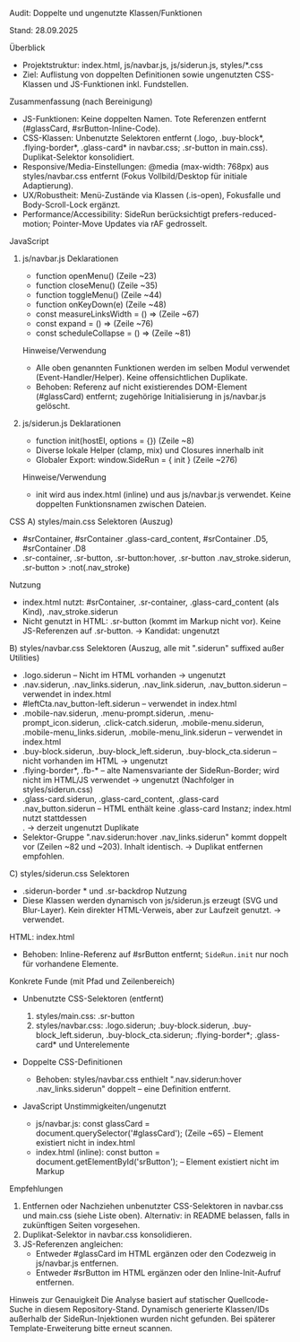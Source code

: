 Audit: Doppelte und ungenutzte Klassen/Funktionen

Stand: 28.09.2025

Überblick

- Projektstruktur: index.html, js/navbar.js, js/siderun.js, styles/\*.css
- Ziel: Auflistung von doppelten Definitionen sowie ungenutzten CSS-Klassen und JS-Funktionen inkl. Fundstellen.

Zusammenfassung (nach Bereinigung)

- JS-Funktionen: Keine doppelten Namen. Tote Referenzen entfernt (#glassCard, #srButton-Inline-Code).
- CSS-Klassen: Unbenutzte Selektoren entfernt (.logo, .buy-block*, .flying-border*, .glass-card\* in navbar.css; .sr-button in main.css). Duplikat-Selektor konsolidiert.
- Responsive/Media-Einstellungen: @media (max-width: 768px) aus styles/navbar.css entfernt (Fokus Vollbild/Desktop für initiale Adaptierung).
- UX/Robustheit: Menü-Zustände via Klassen (.is-open), Fokusfalle und Body-Scroll-Lock ergänzt.
- Performance/Accessibility: SideRun berücksichtigt prefers-reduced-motion; Pointer-Move Updates via rAF gedrosselt.

JavaScript

1. js/navbar.js
   Deklarationen
   - function openMenu() (Zeile ~23)
   - function closeMenu() (Zeile ~35)
   - function toggleMenu() (Zeile ~44)
   - function onKeyDown(e) (Zeile ~48)
   - const measureLinksWidth = () => (Zeile ~67)
   - const expand = () => (Zeile ~76)
   - const scheduleCollapse = () => (Zeile ~81)

   Hinweise/Verwendung
   - Alle oben genannten Funktionen werden im selben Modul verwendet (Event-Handler/Helper). Keine offensichtlichen Duplikate.
   - Behoben: Referenz auf nicht existierendes DOM-Element (#glassCard) entfernt; zugehörige Initialisierung in js/navbar.js gelöscht.

2. js/siderun.js
   Deklarationen
   - function init(hostEl, options = {}) (Zeile ~8)
   - Diverse lokale Helper (clamp, mix) und Closures innerhalb init
   - Globaler Export: window.SideRun = { init } (Zeile ~276)

   Hinweise/Verwendung
   - init wird aus index.html (inline) und aus js/navbar.js verwendet. Keine doppelten Funktionsnamen zwischen Dateien.

CSS
A) styles/main.css
Selektoren (Auszug)

- #srContainer, #srContainer .glass-card_content, #srContainer .D5, #srContainer .D8
- .sr-container, .sr-button, .sr-button:hover, .sr-button .nav_stroke.siderun, .sr-button > :not(.nav_stroke)

Nutzung

- index.html nutzt: #srContainer, .sr-container, .glass-card_content (als Kind), .nav_stroke.siderun
- Nicht genutzt in HTML: .sr-button (kommt im Markup nicht vor). Keine JS-Referenzen auf .sr-button. -> Kandidat: ungenutzt

B) styles/navbar.css
Selektoren (Auszug, alle mit ".siderun" suffixed außer Utilities)

- .logo.siderun – Nicht im HTML vorhanden -> ungenutzt
- .nav.siderun, .nav_links.siderun, .nav_link.siderun, .nav_button.siderun – verwendet in index.html
- #leftCta.nav_button-left.siderun – verwendet in index.html
- .mobile-nav.siderun, .menu-prompt.siderun, .menu-prompt_icon.siderun, .click-catch.siderun, .mobile-menu.siderun, .mobile-menu_links.siderun, .mobile-menu_link.siderun – verwendet in index.html
- .buy-block.siderun, .buy-block_left.siderun, .buy-block_cta.siderun – nicht vorhanden im HTML -> ungenutzt
- .flying-border*, .fb-* – alte Namensvariante der SideRun-Border; wird nicht im HTML/JS verwendet -> ungenutzt (Nachfolger in styles/siderun.css)
- .glass-card.siderun, .glass-card_content, .glass-card .nav_button.siderun – HTML enthält keine .glass-card Instanz; index.html nutzt stattdessen <section id="srContainer" class="sr-container glass-bg">. -> derzeit ungenutzt
  Duplikate
- Selektor-Gruppe ".nav.siderun:hover .nav_links.siderun" kommt doppelt vor (Zeilen ~82 und ~203). Inhalt identisch. -> Duplikat entfernen empfohlen.

C) styles/siderun.css
Selektoren

- .siderun-border \* und .sr-backdrop
  Nutzung
- Diese Klassen werden dynamisch von js/siderun.js erzeugt (SVG und Blur-Layer). Kein direkter HTML-Verweis, aber zur Laufzeit genutzt. -> verwendet.

HTML: index.html

- Behoben: Inline-Referenz auf #srButton entfernt; `SideRun.init` nur noch für vorhandene Elemente.

Konkrete Funde (mit Pfad und Zeilenbereich)

- Unbenutzte CSS-Selektoren (entfernt)
  1.  styles/main.css: .sr-button
  2.  styles/navbar.css: .logo.siderun; .buy-block.siderun, .buy-block_left.siderun, .buy-block_cta.siderun; .flying-border*; .glass-card* und Unterelemente

- Doppelte CSS-Definitionen
  - Behoben: styles/navbar.css enthielt ".nav.siderun:hover .nav_links.siderun" doppelt – eine Definition entfernt.

- JavaScript Unstimmigkeiten/ungenutzt
  - js/navbar.js: const glassCard = document.querySelector('#glassCard'); (Zeile ~65) – Element existiert nicht in index.html
  - index.html (inline): const button = document.getElementById('srButton'); – Element existiert nicht im Markup

Empfehlungen

1. Entfernen oder Nachziehen unbenutzter CSS-Selektoren in navbar.css und main.css (siehe Liste oben). Alternativ: in README belassen, falls in zukünftigen Seiten vorgesehen.
2. Duplikat-Selektor in navbar.css konsolidieren.
3. JS-Referenzen angleichen:
   - Entweder #glassCard im HTML ergänzen oder den Codezweig in js/navbar.js entfernen.
   - Entweder #srButton im HTML ergänzen oder den Inline-Init-Aufruf entfernen.

Hinweis zur Genauigkeit
Die Analyse basiert auf statischer Quellcode-Suche in diesem Repository-Stand. Dynamisch generierte Klassen/IDs außerhalb der SideRun-Injektionen wurden nicht gefunden. Bei späterer Template-Erweiterung bitte erneut scannen.
